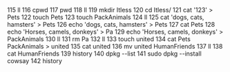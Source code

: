   115  ll
  116  cpwd
  117  pwd
  118  ll
  119  mkdir Itless
  120  cd Itless/
  121  cat '123' > Pets
  122  touch Pets
  123  touch PackAnimals
  124  ll
  125  cat 'dogs, cats, hamsters' > Pets
  126  echo 'dogs, cats, hamsters' > Pets
  127  cat Pets
  128  echo 'Horses, camels, donkeys' > Pa
  129  echo 'Horses, camels, donkeys' > PackAnimals
  130  ll
  131  rm Pa
  132  ll
  133  touch united
  134  cat Pets PackAnimals > united
  135  cat united
  136  mv united HumanFriends
  137  ll
  138  cat HumanFriends
  139  history
  140  dpkg --list
  141  sudo dpkg --install cowsay
  142  history